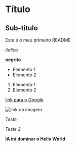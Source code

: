 # Título

## Sub-título

Este é o meu primeiro README

*italico*

**negrito**

- Elemento 1
- Elemento 2 

1) Elemento 1
2) Elemento 2

[link para o Google](http://www.google.com)

![link da imagem](https://www.neilsahota.com/wp-content/uploads/2022/09/What-is-AI-how-does-it-work.jpg)

*Teste*

*Teste 2*

**IA irá dominar o Hello World**

